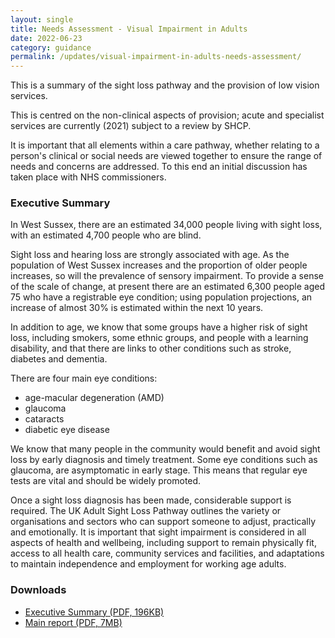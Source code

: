 ```yaml
---
layout: single
title: Needs Assessment - Visual Impairment in Adults
date: 2022-06-23
category: guidance
permalink: /updates/visual-impairment-in-adults-needs-assessment/
---
```


This is a summary of the sight loss pathway and the provision of low vision services.

This is centred on the non-clinical aspects of provision; acute and specialist services are currently (2021) subject to a review by SHCP.

It is important that all elements within a care pathway, whether relating to a person's clinical or social needs are viewed together to ensure the range of needs and concerns are addressed. To this end an initial discussion has taken place with NHS commissioners.

### Executive Summary

In West Sussex, there are an estimated 34,000 people living with sight loss, with an estimated 4,700 people who are blind.

Sight loss and hearing loss are strongly associated with age. As the population of West Sussex increases and the proportion of older people increases, so will the prevalence of sensory impairment. To provide a sense of the scale of change, at present there are an estimated 6,300 people aged 75 who have a registrable eye condition; using population projections, an increase of almost 30% is estimated within the next 10 years.

In addition to age, we know that some groups have a higher risk of sight loss, including smokers, some ethnic groups, and people with a learning disability, and that there are links to other conditions such as stroke, diabetes and dementia.

There are four main eye conditions:

* age-macular degeneration (AMD)
* glaucoma
* cataracts
* diabetic eye disease
 
We know that many people in the community would benefit and avoid sight loss by early diagnosis and timely treatment. Some eye conditions such as glaucoma, are asymptomatic in early stage. This means that regular eye tests are vital and should be widely promoted.

Once a sight loss diagnosis has been made, considerable support is required. The UK Adult Sight Loss Pathway outlines the variety or organisations and sectors who can support someone to adjust, practically and emotionally. It is important that sight impairment is considered in all aspects of health and wellbeing, including support to remain physically fit, access to all health care, community services and facilities, and adaptations to maintain independence and employment for working age adults.

### Downloads

* [Executive Summary (PDF, 196KB)](/assets/EXEC%20SUMMARY%20Visual%20Impairment%20(Adults)%20West%20Sussex%20PHSRU%20FINAL%20ACCESSIBILITY%20CHECKED.pdf)
* [Main report (PDF, 7MB)](/assets/Visual%20Impairment%20(Adults)%20West%20Sussex%20PHSRU%20FINAL%20DRAFT%20-%20Accessible%20Checked.pdf)
